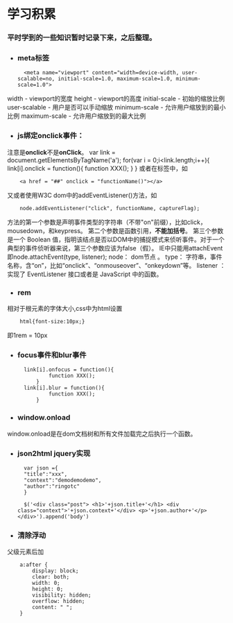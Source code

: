 # 学习积累
### 平时学到的一些知识暂时记录下来，之后整理。

- ### meta标签
		<meta name="viewport" content="width=device-width, user-scalable=no, initial-scale=1.0, maximum-scale=1.0, minimum-scale=1.0">
width - viewport的宽度
height - viewport的高度
initial-scale - 初始的缩放比例
user-scalable - 用户是否可以手动缩放
minimum-scale - 允许用户缩放到的最小比例
maximum-scale - 允许用户缩放到的最大比例

- ### js绑定onclick事件：
注意是**onclick**不是**onClick**。
		var link = document.getElementsByTagName('a');
		for(var i = 0;i<link.length;i++){
			link[i].onclick = function(){
				function XXX();
			}
		}
或者在标签中，如
		
		<a href = "##" onclick = "functionName()"></a>
又或者使用W3C dom中的addEventListener()方法，如

		node.addEventListener("click", functionName, captureFlag);
方法的第一个参数是声明事件类型的字符串（不带"on"前缀），比如click，mousedown，和keypress。
第二个参数是函数引用，**不能加括号**。
第三个参数是一个 Boolean 值，指明该结点是否以DOM中的捕捉模式来侦听事件。对于一个典型的事件侦听器来说，第三个参数应该为false（假）。
IE中只能用attachEvent即node.attachEvent(type, listener); 
node： dom节点 。
type： 字符串，事件名称，含“on”，比如“onclick”、“onmouseover”、“onkeydown”等。 
listener ：实现了 EventListener 接口或者是 JavaScript 中的函数。
- ### rem
相对于根元素的字体大小,css中为html设置

		html{font-size:10px;}
即1rem = 10px
- ### focus事件和blur事件

		link[i].onfocus = function(){
				function XXX();
			}
		link[i].blur = function(){
				function XXX();
			}
- ### window.onload
window.onload是在dom文档树和所有文件加载完之后执行一个函数。

- ### json2html jquery实现

		var json ={
    	"title":"xxx",
    	"context":"demodemodemo",
    	"author":"ringotc" 
		}

		$('<div class="post"> <h1>'+json.title+'</h1> <div class="context">'+json.context+'</div> <p>'+json.author+'</p> </div>').append('body')
- ### 清除浮动
父级元素后加

		a:after {
			display: block;
			clear: both;
			width: 0;
			height: 0;
			visibility: hidden;
			overflow: hidden;
			content: " ";
		}